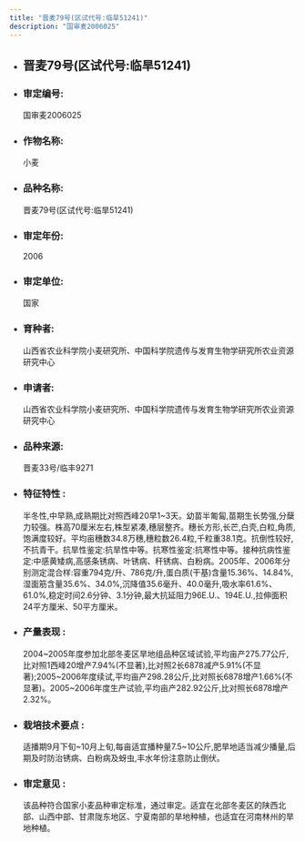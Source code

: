 ```yaml
---
title: "晋麦79号(区试代号:临旱51241)"
description: "国审麦2006025"
---
```

* ## 晋麦79号(区试代号:临旱51241)
* ###  审定编号:  
   国审麦2006025

*  ### 作物名称:  
   小麦

*   ###  品种名称: 
    晋麦79号(区试代号:临旱51241)

*   ### 审定年份: 
    2006

*   ### 审定单位:  
    国家

*   ### 育种者:  
    山西省农业科学院小麦研究所、中国科学院遗传与发育生物学研究所农业资源研究中心

*   ### 申请者:  
    山西省农业科学院小麦研究所、中国科学院遗传与发育生物学研究所农业资源研究中心

*   ### 品种来源:  
    晋麦33号/临丰9271

*   ### 特征特性 : 
    半冬性,中早熟,成熟期比对照西峰20早1~3天。幼苗半匍匐,苗期生长势强,分蘖力较强。株高70厘米左右,株型紧凑,穗层整齐。穗长方形,长芒,白壳,白粒,角质,饱满度较好。平均亩穗数34.8万穗,穗粒数26.4粒,千粒重38.1克。抗倒性较好,不抗青干。抗旱性鉴定:抗旱性中等。抗寒性鉴定:抗寒性中等。接种抗病性鉴定:中感黄矮病,高感条锈病、叶锈病、秆锈病、白粉病。2005年、2006年分别测定混合样:容重794克/升、786克/升,蛋白质(干基)含量15.36%、14.84%,湿面筋含量35.6%、34.0%,沉降值35.6毫升、40.0毫升,吸水率61.6%、61.0%,稳定时间2.6分钟、3.1分钟,最大抗延阻力96E.U.、194E.U.,拉伸面积24平方厘米、50平方厘米。

*   ### 产量表现 : 
    2004~2005年度参加北部冬麦区旱地组品种区域试验,平均亩产275.77公斤,比对照1西峰20增产7.94%(不显著),比对照2长6878减产5.91%(不显著);2005~2006年度续试,平均亩产298.28公斤,比对照长6878增产1.66%(不显著)。2005~2006年度生产试验,平均亩产282.92公斤,比对照长6878增产2.32%。

*   ### 栽培技术要点 : 
    适播期9月下旬~10月上旬,每亩适宜播种量7.5~10公斤,肥旱地适当减少播量,后期及时防治锈病、白粉病及蚜虫,丰水年份注意防止倒伏。

*   ### 审定意见 : 
    该品种符合国家小麦品种审定标准，通过审定。适宜在北部冬麦区的陕西北部、山西中部、甘肃陇东地区、宁夏南部的旱地种植，也适宜在河南林州的旱地种植。
